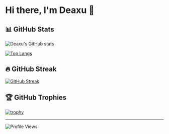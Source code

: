 # Hi there, I'm Deaxu 👋

## 📊 GitHub Stats

![Deaxu's GitHub stats](https://github-readme-stats.vercel.app/api?username=Deaxu&show_icons=true&theme=radical)

[![Top Langs](https://github-readme-stats.vercel.app/api/top-langs/?username=Deaxu&layout=compact&theme=radical)](https://github.com/anuraghazra/github-readme-stats)

## 🔥 GitHub Streak

[![GitHub Streak](https://github-readme-streak-stats.herokuapp.com/?user=Deaxu&theme=radical)](https://git.io/streak-stats)

## 🏆 GitHub Trophies

[![trophy](https://github-profile-trophy.vercel.app/?username=Deaxu&theme=radical&column=7)](https://github.com/ryo-ma/github-profile-trophy)

---

![Profile Views](https://komarev.com/ghpvc/?username=Deaxu&color=blueviolet)
